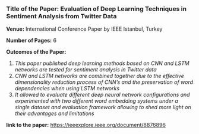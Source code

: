 ### Title of the Paper: Evaluation of Deep Learning Techniques in Sentiment Analysis from Twitter Data

**Venue:** International Conference Paper by IEEE Istanbul, Turkey

**Number of Pages:** 6

**Outcomes of the Paper:**

1. *This paper published deep learning methods based on CNN and LSTM networks are tested for sentiment analysis in Twitter data*
2. *CNN and LSTM networks are combined together due to the effective dimensionality reduction process of CNN’s and the preservation of word dependencies when using LSTM networks*
3. *It allowed to evaluate different deep neural network configurations and experimented with two different word embedding systems under a single dataset and evaluation framework allowing to shed more light on their advantages and limitations*

**link to the paper:** https://ieeexplore.ieee.org/document/8876896
